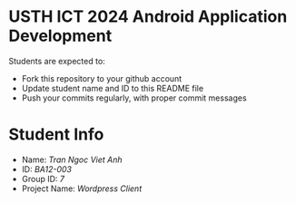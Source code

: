 USTH ICT 2024 Android Application Development
=====================================================

Students are expected to:

* Fork this repository to your github account
* Update student name and ID to this README file
* Push your commits regularly, with proper commit messages

Student Info
=======================

* Name: *Tran Ngoc Viet Anh*
* ID: *BA12-003*
* Group ID: *7*
* Project Name: *Wordpress Client*
